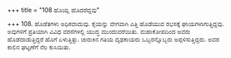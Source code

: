 +++
title = "108 ಹೊಯ್ಲ ಹೊದರೆದ್ದವು"

+++
108. ಹೊಡೆತಗಳು ಅಧಿಕವಾದುವು. ಕೈಯನ್ನು ವೇಗವಾಗಿ ಎತ್ತಿ ಹೊಡೆಯುವ ರಭಸಕ್ಕೆ ಘಾಯಗಳಾಗುತ್ತಿದ್ದವು. ಅವುಗಳಿಗೆ ಪ್ರತಿಯಾಗಿ ವಿವಿಧ ವರಸೆಗಳಲ್ಲಿ ಯುದ್ಧ ಮುಂದುವರೆಯಿತು. ಮಹಾಕೋಪದಿಂದ ಅವರು ಹೊಡೆದಾಡುತ್ತಿದ್ದರೆ ಹೊಗೆ ಏಳುತ್ತಿತ್ತು.  ಚುರುಕಿನ  ಗತಿಯ ದೃಢಕಾಯರು  ಒಬ್ಬರನ್ನೊಬ್ಬರು ಅಪ್ಪಳಿಸುತ್ತಿದ್ದರು. ಅವರ ಕಾಲಿನ ಘಟ್ಟಣೆಗೆ ನೆಲ ಕುಸಿಯಿತು.